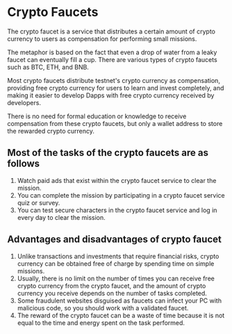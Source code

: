---
---

# Crypto Faucets

The crypto faucet is a service that distributes a certain amount of crypto currency to users as compensation for performing small missions.

The metaphor is based on the fact that even a drop of water from a leaky faucet can eventually fill a cup. There are various types of crypto faucets such as BTC, ETH, and BNB.

Most crypto faucets distribute testnet's crypto currency as compensation, providing free crypto currency for users to learn and invest completely, and making it easier to develop Dapps with free crypto currency received by developers.

There is no need for formal education or knowledge to receive compensation from these crypto faucets, but only a wallet address to store the rewarded crypto currency.

## Most of the tasks of the crypto faucets are as follows
1. Watch paid ads that exist within the crypto faucet service to clear the mission.
2. You can complete the mission by participating in a crypto faucet service quiz or survey.
3. You can test secure characters in the crypto faucet service and log in every day to clear the mission.

## Advantages and disadvantages of crypto faucet
1. Unlike transactions and investments that require financial risks, crypto currency can be obtained free of charge by spending time on simple missions.
2. Usually, there is no limit on the number of times you can receive free crypto currency from the crypto faucet, and the amount of crypto currency you receive depends on the number of tasks completed.
3. Some fraudulent websites disguised as faucets can infect your PC with malicious code, so you should work with a validated faucet.
4. The reward of the crypto faucet can be a waste of time because it is not equal to the time and energy spent on the task performed.
